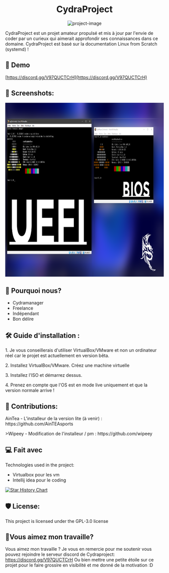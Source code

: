 <h1 align="center" id="title">CydraProject</h1>

<p align="center"><img src="https://raw.githubusercontent.com/acth2/CydraProject/main/imgs/test.png" alt="project-image"></p>

<p id="description">CydraProject est un projet amateur propulsé et mis à jour par l'envie de coder par un curieux qui aimerait approfondir ses connaissances dans ce domaine. CydraProject est basé sur la documentation Linux from Scratch (systemd) !</p>

<h2>🚀 Demo</h2>

[https://discord.gg/V97QUCTCrH](https://discord.gg/V97QUCTCrH)

<h2>🎥 Screenshots:</h2>

<img src="https://raw.githubusercontent.com/acth2/acth2.github.io/main/UEFIvsBIOS.PNG" alt="project-screenshot" width="1920" height="550/">
  
<h2>🧐 Pourquoi nous?</h2>


*   Cydramanager
*   Freelance
*   Indépendant
*   Bon délire

<h2>🛠️ Guide d'installation :</h2>

<p>1. Je vous conseillerais d'utiliser VirtualBox/VMware et non un ordinateur réel car le projet est actuellement en version bêta.</p>

<p>2. Installez VirtualBox/VMware. Créez une machine virtuelle</p>

<p>3. Installez l'ISO et démarrez dessus.</p>

<p>4. Prenez en compte que l'OS est en mode live uniquement et que la version normale arrive !</p>

<h2>🍰 Contributions:</h2>

<p>AinTea - L'installeur de la version lite (à venir) : https://github.com/AinTEAsports</p>
<p>>Wipeey - Modification de l'installeur / pm     : https://github.com/wipeey</p>
  
  
<h2>💻 Fait avec</h2>

Technologies used in the project:

*   Virtualbox pour les vm
*   Intellij idea pour le coding


[![Star History Chart](https://api.star-history.com/svg?repos=acth2/CydraProject&type=Date)](https://star-history.com/#acth2/CydraProject&Date)

<h2>🛡️ License:</h2>

This project is licensed under the GPL-3.0 license

<h2>💖Vous aimez mon travaille?</h2>

Vous aimez mon travaille ? Je vous en remercie pour me soutenir vous pouvez rejoindre le serveur discord de Cydraproject: https://discord.gg/V97QUCTCrH
Ou bien mettre une petite étoile sur ce projet pour le faire grossire en visibilité et me donné de la motivation :D

